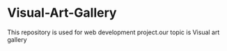 # Visual-Art-Gallery
This repository is used for web development project.our topic is Visual art gallery
